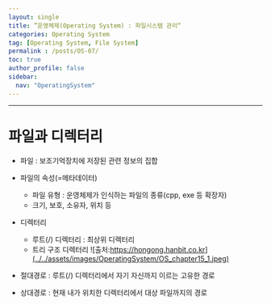 ```yaml
---
layout: single
title: ”운영체제(Operating System) : 파일시스템 관리“
categories: Operating System
tag: [Operating System, File System]
permalink : /posts/OS-07/
toc: true
author_profile: false
sidebar:
  nav: "OperatingSystem"
---
```


<hr>

# 파일과 디렉터리

* 파일 : 보조기억장치에 저장된 관련 정보의 집합
* 파일의 속성(=메타데이터)
  * 파일 유형 : 운영체제가 인식하는 파일의 종류(cpp, exe 등 확장자)
  *  크기, 보호, 소유자, 위치 등
* 디렉터리
  * 루트(/) 디렉터리 : 최상위 디렉터리
  * 트리 구조 디렉터리
![출처:https://hongong.hanbit.co.kr](../../assets/images/OperatingSystem/OS_chapter15_1.jpeg) 

* 절대경로 : 루트(/) 디렉터리에서 자기 자신까지 이르는 고유한 경로
* 상대경로 : 현재 내가 위치한 디렉터리에서 대상 파일까지의 경로
  
   